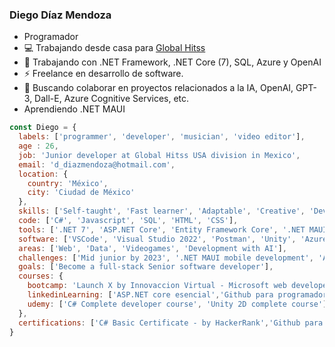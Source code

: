 ### Diego Díaz Mendoza

- Programador
- :computer: Trabajando desde casa para [Global Hitss](https://globalhitss.com/)
- 🌱 Trabajando con .NET Framework, .NET Core (7), SQL, Azure y OpenAI
- :zap: Freelance en desarrollo de software. 
- 👯 Buscando colaborar en proyectos relacionados a la IA, OpenAI, GPT-3, Dall-E, Azure Cognitive Services, etc. 
- Aprendiendo .NET MAUI


```js
const Diego = {
  labels: ['programmer', 'developer', 'musician', 'video editor'],
  age : 26,
  job: 'Junior developer at Global Hitss USA division in Mexico',
  email: 'd_diazmendoza@hotmail.com',
  location: {
    country: 'México',
    city: 'Ciudad de México'
  },
  skills: ['Self-taught', 'Fast learner', 'Adaptable', 'Creative', 'DevOps'],
  code: ['C#', 'Javascript', 'SQL', 'HTML', 'CSS'],
  tools: ['.NET 7', 'ASP.NET Core', 'Entity Framework Core', '.NET MAUI' ],
  software: ['VSCode', 'Visual Studio 2022', 'Postman', 'Unity', 'Azure', 'AWS'],
  areas: ['Web', 'Data', 'Videogames', 'Development with AI'],
  challenges: ['Mid junior by 2023', '.NET MAUI mobile development', 'AI development']
  goals: ['Become a full-stack Senior software developer'],
  courses: {
    bootcamp: 'Launch X by Innovaccion Virtual - Microsoft web developer bootcamp',
    linkedinLearning: ['ASP.NET core esencial','Github para programadores', '.NET6 esencial', 'LINQ con C#'],
    udemy: ['C# Complete developer course', 'Unity 2D complete course'],
  },
  certifications: ['C# Basic Certificate - by HackerRank','Github para desarrolladores - by LinkedInLearning'],
}
```



